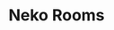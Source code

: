 ---
draft: false
title: Neko Rooms
content:
  id: neko
  name: Neko Rooms
  website: https://github.com/m1k1o/neko-rooms
  short_description: Neko-Rooms is a simple room management system for n.eko.
---